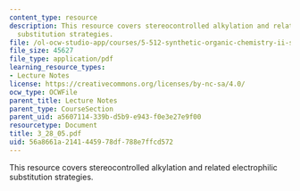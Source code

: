 ```yaml
---
content_type: resource
description: This resource covers stereocontrolled alkylation and related electrophilic
  substitution strategies.
file: /ol-ocw-studio-app/courses/5-512-synthetic-organic-chemistry-ii-spring-2005/56a8661a2141445978df788e7ffcd572_3_28_05.pdf
file_size: 45627
file_type: application/pdf
learning_resource_types:
- Lecture Notes
license: https://creativecommons.org/licenses/by-nc-sa/4.0/
ocw_type: OCWFile
parent_title: Lecture Notes
parent_type: CourseSection
parent_uid: a5607114-339b-d5b9-e943-f0e3e27e9f00
resourcetype: Document
title: 3_28_05.pdf
uid: 56a8661a-2141-4459-78df-788e7ffcd572
---
```

This resource covers stereocontrolled alkylation and related electrophilic substitution strategies.